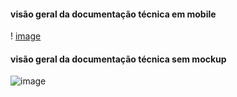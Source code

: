 

#### visão geral da documentação técnica em mobile
!
[image](https://user-images.githubusercontent.com/111701513/211444596-41c6036a-3b49-4dd2-9191-bd9ef667c763.png)



#### visão geral da documentação técnica sem mockup

![image](https://user-images.githubusercontent.com/111701513/211447157-eebbefbd-b38e-4141-a5fa-762324b43dc9.png)
